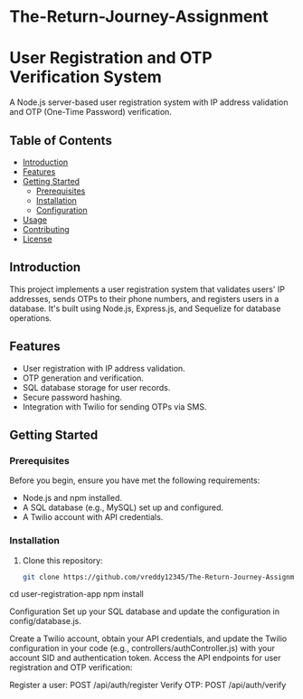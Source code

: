 # The-Return-Journey-Assignment
# User Registration and OTP Verification System

A Node.js server-based user registration system with IP address validation and OTP (One-Time Password) verification.

## Table of Contents

- [Introduction](#introduction)
- [Features](#features)
- [Getting Started](#getting-started)
  - [Prerequisites](#prerequisites)
  - [Installation](#installation)
  - [Configuration](#configuration)
- [Usage](#usage)
- [Contributing](#contributing)
- [License](#license)

## Introduction

This project implements a user registration system that validates users' IP addresses, sends OTPs to their phone numbers, and registers users in a database. It's built using Node.js, Express.js, and Sequelize for database operations.

## Features

- User registration with IP address validation.
- OTP generation and verification.
- SQL database storage for user records.
- Secure password hashing.
- Integration with Twilio for sending OTPs via SMS.

## Getting Started

### Prerequisites

Before you begin, ensure you have met the following requirements:

- Node.js and npm installed.
- A SQL database (e.g., MySQL) set up and configured.
- A Twilio account with API credentials.

### Installation

1. Clone this repository:

   ```bash
   git clone https://github.com/vreddy12345/The-Return-Journey-Assignment
cd user-registration-app
npm install

Configuration
Set up your SQL database and update the configuration in config/database.js.

Create a Twilio account, obtain your API credentials, and update the Twilio configuration in your code (e.g., controllers/authController.js) with your account SID and authentication token.
Access the API endpoints for user registration and OTP verification:

Register a user: POST /api/auth/register
Verify OTP: POST /api/auth/verify
